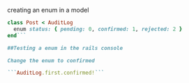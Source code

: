 creating an enum in a model

```ruby
class Post < AuditLog
  enum status: { pending: 0, confirmed: 1, rejected: 2 }
end```

##Testing a enum in the rails console

Change the enum to confirmed

```AuditLog.first.confirmed!```
